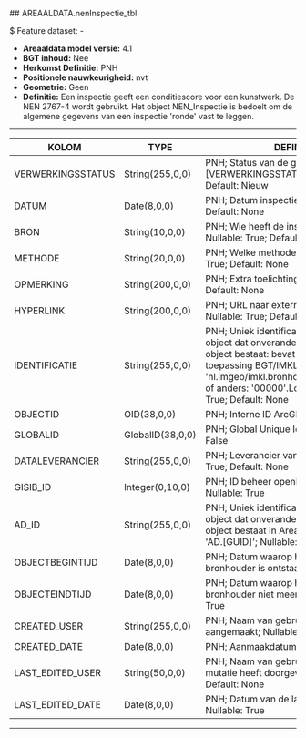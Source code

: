 ﻿﻿## AREAALDATA.nenInspectie_tbl

$ Feature dataset: -

* __Areaaldata model versie:__ 4.1
* __BGT inhoud:__ Nee
* __Herkomst Definitie:__ PNH
* __Positionele nauwkeurigheid:__ nvt
* __Geometrie:__ Geen
* __Definitie:__ Een inspectie geeft een conditiescore voor een kunstwerk. De NEN 2767-4 wordt gebruikt. Het object NEN_Inspectie is bedoelt om de algemene gegevens van een inspectie 'ronde' vast te leggen.

***

|KOLOM                               |TYPE              |DEFINITIE|
|------                              |----              |-----    |
|VERWERKINGSSTATUS                   |String(255,0,0)   |PNH; Status van de gegevens; keuzelijst [VERWERKINGSSTATUS]; Nullable: False; Default: Nieuw|
|DATUM                               |Date(8,0,0)       |PNH; Datum inspectie; Nullable: True; Default: None|
|BRON                                |String(10,0,0)    |PNH; Wie heeft de inspectie uitgevoerd; Nullable: True; Default: None|
|METHODE                             |String(20,0,0)    |PNH; Welke methode is gebruikt; Nullable: True; Default: None|
|OPMERKING                           |String(200,0,0)   |PNH; Extra toelichting; Nullable: True; Default: None|
|HYPERLINK                           |String(200,0,0)   |PNH; URL naar extern document; Nullable: True; Default: None|
|IDENTIFICATIE                       |String(255,0,0)   |PNH; Uniek identificatienummer voor het object dat onveranderlijk is zolang het object bestaat: bevat indien van toepassing BGT/IMKL ID in format 'nl.imgeo/imkl.bronhouderscode.LokaalID' of anders: '00000'.LokaalID; Nullable: True; Default: None|
|OBJECTID                            |OID(38,0,0)       |PNH; Interne ID ArcGIS; Nullable: False|
|GLOBALID                            |GlobalID(38,0,0)  |PNH; Global Unique Identifier; Nullable: False|
|DATALEVERANCIER                     |String(255,0,0)   |PNH; Leverancier van de data; Nullable: True; Default: None|
|GISIB_ID                            |Integer(0,10,0)   |PNH; ID beheer openbare ruimte (GISIB); Nullable: True|
|AD_ID                               |String(255,0,0)   |PNH; Uniek identificatienummer voor het object dat onveranderlijk is zolang het object bestaat in Areaaldata: in format 'AD.[GUID]'; Nullable: False; Default: None|
|OBJECTBEGINTIJD                     |Date(8,0,0)       |PNH; Datum waarop het object bij de bronhouder is ontstaan; Nullable: True|
|OBJECTEINDTIJD                      |Date(8,0,0)       |PNH; Datum waarop het object bij de bronhouder niet meer geldig is; Nullable: True|
|CREATED_USER                        |String(255,0,0)   |PNH; Naam van gebruiker die de rij heeft aangemaakt; Nullable: True; Default: None|
|CREATED_DATE                        |Date(8,0,0)       |PNH; Aanmaakdatum; Nullable: True|
|LAST_EDITED_USER                    |String(50,0,0)    |PNH; Naam van gebruiker die de laatste mutatie heeft doorgevoerd; Nullable: True; Default: None|
|LAST_EDITED_DATE                    |Date(8,0,0)       |PNH; Datum van de laatste mutatie; Nullable: True|

***
